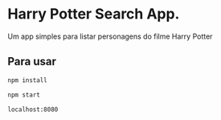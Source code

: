 # Harry Potter Search App.

Um app simples para listar personagens do filme Harry Potter

## Para usar

```bash
npm install

npm start

localhost:8080
```
